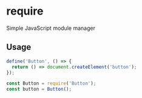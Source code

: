 # require
Simple JavaScript module manager

## Usage

```javascript
define('Button', () => {
  return () => document.createElement('button');
});

const Button = require('Button');
const button = Button();
```
